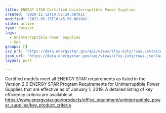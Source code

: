 ```yaml
---
title: ENERGY STAR Certified Uninterruptible Power Supplies
created: '2020-11-12T14:52:24.587821'
modified: '2021-05-15T10:45:56.061842'
state: active
type: dataset
tags:
  - Uninterruptible Power Supplies
  - Ups
groups: []
csv_url: 'https://data.energystar.gov/api/views/ifxy-2uty/rows.csv?accessType=DOWNLOAD'
json_url: 'https://data.energystar.gov/api/views/ifxy-2uty/rows.json?accessType=DOWNLOAD'
layout: post

---
```

Certified models meet all ENERGY STAR requirements as listed in the Version 2.0 ENERGY STAR Program Requirements for Uninterruptible Power Supplies that are effective as of  January 1, 2019. A detailed listing of key efficiency criteria are available at https://www.energystar.gov/products/office_equipment/uninterruptible_power_supplies/key_product_criteria
